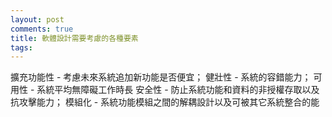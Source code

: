 ```yaml
---
layout: post
comments: true
title: 軟體設計需要考慮的各種要素
tags: 
---
```

擴充功能性 - 考慮未來系統追加新功能是否便宜；
健壯性 - 系統的容錯能力；
可用性 - 系統平均無障礙工作時長
安全性 - 防止系統功能和資料的非授權存取以及抗攻擊能力；
模組化 - 系統功能模組之間的解耦設計以及可被其它系統整合的能
